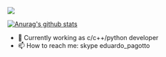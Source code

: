 ![](https://www.nasa.gov/sites/default/files/styles/ubernode_alt_horiz/public/thumbnails/image/wispr_inner_neowise_20200705t020949e_thumb.jpg)

[![Anurag's github stats](https://github-readme-stats.vercel.app/api?username=EduPagotto&show_icons=true)](https://github.com/anuraghazra/github-readme-stats)

- 🔭 Currently working as c/c++/python developer
- 📫 How to reach me: skype eduardo_pagotto
